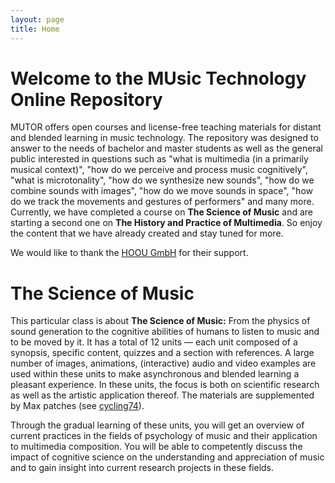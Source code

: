 ```yaml
---
layout: page
title: Home
---
```


# Welcome to the MUsic Technology Online Repository

MUTOR offers open courses and license-free teaching materials for distant and blended learning in music technology. The repository was designed to answer to the needs of bachelor and master students as well as the general public interested in questions such as "what is multimedia (in a primarily musical context)", "how do we perceive and process music cognitively", "what is microtonality", "how do we synthesize new sounds", "how do we combine sounds with images", "how do we move sounds in space", "how do we track the movements and gestures of performers" and many more. Currently, we have completed a course on __The Science of Music__ and are starting a second one on __The History and Practice of Multimedia__. So enjoy the content that we have already created and stay tuned for more.

We would like to thank the [HOOU GmbH](https://www.hoou.de/institutions/hochschule-fur-musik-und-theater) for their support.

# The Science of Music

This particular class is about __The Science of Music:__ From the physics of sound generation to the cognitive abilities of humans to listen to music and to be moved by it. It has a total of 12 units — each unit composed of a synopsis, specific content, quizzes and a section with references. A large number of images, animations, (interactive) audio and video examples are used within these units to make asynchronous and blended learning a pleasant experience. In these units, the focus is both on scientific research as well as the artistic application thereof. The materials are supplemented by Max patches (see [cycling74](www.cycling74.com)).

Through the gradual learning of these units, you will get an overview of current practices in the fields of psychology of music and their application to multimedia composition. You will be able to competently discuss the impact of cognitive science on the understanding and appreciation of music and to gain insight into current research projects in these fields.

